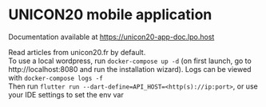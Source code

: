 # UNICON20 mobile application

Documentation available at https://unicon20-app-doc.lpo.host

Read articles from unicon20.fr by default.  
To use a local wordpress, run `docker-compose up -d` (on first launch, go to http://localhost:8080 and run the installation wizard). Logs can be viewed with `docker-compose logs -f`  
Then run `flutter run --dart-define=API_HOST=<http(s)://ip:port>`, or use your IDE settings to set the env var


